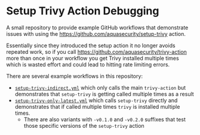 # Setup Trivy Action Debugging

A small repository to provide example GitHub workflows that demonstrate issues with using the
https://github.com/aquasecurity/setup-trivy action.

Essentially since they introduced the setup action it no longer avoids repeated work, so if you call
https://github.com/aquasecurity/trivy-action more than once in your workflow you get Trivy installed multiple times
which is wasted effort and could lead to hitting rate limiting errors.

There are several example workflows in this repository:

- [`setup-trivy-indirect.yml`](.github/workflows/setup-trivy-indirect.yml) which only calls the main `trivy-action`
  but demonstrates that `setup-trivy` is getting called multiple times as a result
- [`setup-trivy-only-latest.yml`](.github/workflows/setup-trivy-only.yml) which calls `setup-trivy` directly and demonstrates
  that if called multiple times `trivy` is installed multiple times.
    - There are also variants with `-v0.1.0` and `-v0.2.0` suffixes that test those specific versions of the
      `setup-trivy` action